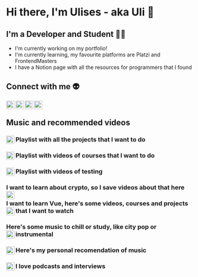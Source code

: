 
# Hi there, I'm Ulises - aka Uli 👋

## I'm a Developer and Student 👨‍💻

- I'm currently working on my portfolio!
- I'm currently learning, my favourite platforms are Platzi and FrontendMasters
- I have a Notion page with all the resources for programmers that I found

## Connect with me 👽

[<img align="left" alt="My page in Notion" width="22px" src="https://cdn.jsdelivr.net/npm/simple-icons@3.13.0/icons/notion.svg" />][Notion]

[<img align="left" alt="My page in Notion" width="22px" src="https://cdn.jsdelivr.net/npm/simple-icons@3.13.0/icons/twitter.svg" />][Twitter]

[<img align="left" alt="My page in Notion" width="22px" src="https://cdn.jsdelivr.net/npm/simple-icons@3.13.0/icons/linkedin.svg" />][Linkedin]

[<img align="left" alt="My page in Notion" width="22px" src="https://cdn.jsdelivr.net/npm/simple-icons@3.13.0/icons/instagram.svg" />][Instagram]

<br />

## Music and recommended videos

### Playlist with all the projects that I want to do [<img align="left" alt="Playlist with projects" width="22px" src="https://cdn.jsdelivr.net/npm/simple-icons@3.13.0/icons/youtube.svg" target="_blank"/>][ProjectsPlaylist]

### Playlist with videos of courses that I want to do [<img align="left" alt="My page in Notion" width="22px" src="https://cdn.jsdelivr.net/npm/simple-icons@3.13.0/icons/youtube.svg" />][PlaylistCursos]

### Playlist with videos of testing [<img align="left" alt="My page in Notion" width="22px" src="https://cdn.jsdelivr.net/npm/simple-icons@3.13.0/icons/youtube.svg" />][PlaylistTesting]

### I want to learn about crypto, so I save videos about that here [<img align="left" alt="My page in Notion" width="22px" src="https://cdn.jsdelivr.net/npm/simple-icons@3.13.0/icons/youtube.svg" />][PlaylistCripto]

### I want to learn Vue, here's some videos, courses and projects that I want to watch [<img align="left" alt="My page in Notion" width="22px" src="https://cdn.jsdelivr.net/npm/simple-icons@3.13.0/icons/youtube.svg" />][PlaylistVue]

### Here's some music to chill or study, like city pop or instrumental [<img align="left" alt="My page in Notion" width="22px" src="https://cdn.jsdelivr.net/npm/simple-icons@3.13.0/icons/youtube.svg" />][PlaylistMusiquita]

### Here's my personal recomendation of music [<img align="left" alt="My page in Notion" width="22px" src="https://cdn.jsdelivr.net/npm/simple-icons@3.13.0/icons/youtube.svg" />][PlaylistVibe]

### I love podcasts and interviews [<img align="left" alt="My page in Notion" width="22px" src="https://cdn.jsdelivr.net/npm/simple-icons@3.13.0/icons/youtube.svg" />][PlaylistCharlas]

<br />
<br />

[Notion]:https://ulimoralez.notion.site/Apuntes-c1422f0ca2eb4136a65d52b803b6ffb0
[Twitter]:https://twitter.com/Ulisesmoralez12
[Linkedin]:https://www.linkedin.com/in/ulimoralez/
[Instagram]:https://www.instagram.com/uli.png/
[ProjectsPlaylist]:https://www.youtube.com/playlist?list=PL5m_UCW_o7AERC7uJbSWqmmkaBOXk6V5h
[PlaylistTesting]:https://www.youtube.com/playlist?list=PL5m_UCW_o7AEg1W42ollM7IGOugioJoe0
[PlaylistCursos]:https://www.youtube.com/playlist?list=PL5m_UCW_o7AEbAKAyujjLK0ez8oCjWNHh
[PlaylistCripto]:https://www.youtube.com/playlist?list=PL5m_UCW_o7AFFiSp1k5pArF0ipDT4rc5B
[PlaylistVue]:https://www.youtube.com/playlist?list=PL5m_UCW_o7AEQVsvSTrJIcwJ0Yr4y0cHI
[PlaylistMusiquita]:https://www.youtube.com/playlist?list=PL5m_UCW_o7AF8pY_NFWKNOiROdTyviE4-
[PlaylistVibe]:https://www.youtube.com/playlist?list=PLT5Xx8RaCaUnLCoP6rpr412r8ERS64Tbn
[PlaylistCharlas]:https://www.youtube.com/playlist?list=PL5m_UCW_o7AHYVRglBYyC8fARq4BFGow2